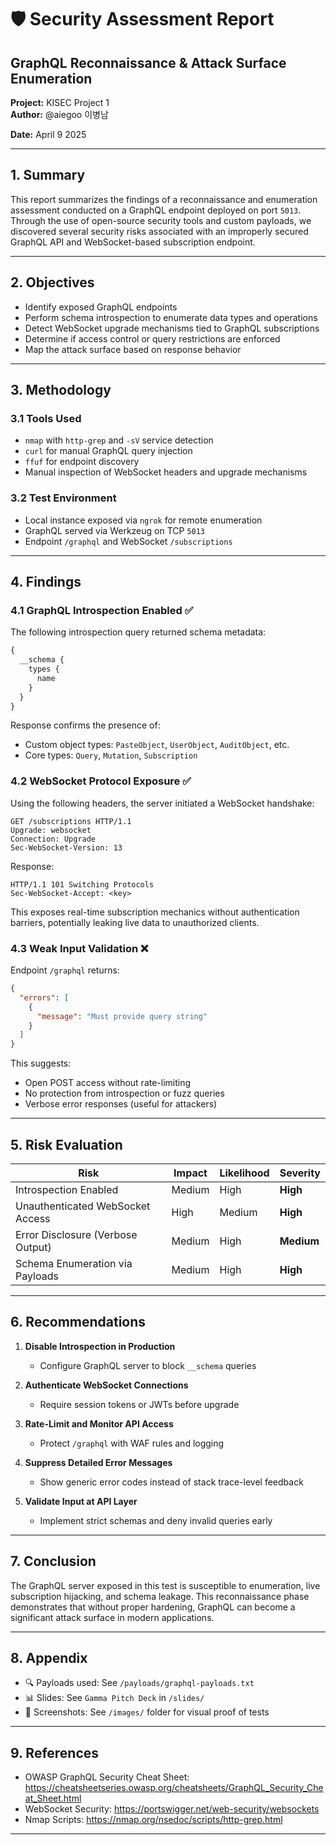 
# 🛡️ Security Assessment Report  
## GraphQL Reconnaissance & Attack Surface Enumeration  
**Project:** KISEC Project 1  
**Author:** @aiegoo  이병남 

**Date:** April 9  2025  

---

## 1. Summary

This report summarizes the findings of a reconnaissance and enumeration assessment conducted on a GraphQL endpoint deployed on port `5013`. Through the use of open-source security tools and custom payloads, we discovered several security risks associated with an improperly secured GraphQL API and WebSocket-based subscription endpoint.

---

## 2. Objectives

- Identify exposed GraphQL endpoints
- Perform schema introspection to enumerate data types and operations
- Detect WebSocket upgrade mechanisms tied to GraphQL subscriptions
- Determine if access control or query restrictions are enforced
- Map the attack surface based on response behavior

---

## 3. Methodology

### 3.1 Tools Used

- `nmap` with `http-grep` and `-sV` service detection  
- `curl` for manual GraphQL query injection  
- `ffuf` for endpoint discovery  
- Manual inspection of WebSocket headers and upgrade mechanisms

### 3.2 Test Environment

- Local instance exposed via `ngrok` for remote enumeration  
- GraphQL served via Werkzeug on TCP `5013`  
- Endpoint `/graphql` and WebSocket `/subscriptions`

---

## 4. Findings

### 4.1 GraphQL Introspection Enabled ✅

The following introspection query returned schema metadata:

```graphql
{
  __schema {
    types {
      name
    }
  }
}
```

Response confirms the presence of:
- Custom object types: `PasteObject`, `UserObject`, `AuditObject`, etc.
- Core types: `Query`, `Mutation`, `Subscription`

### 4.2 WebSocket Protocol Exposure ✅

Using the following headers, the server initiated a WebSocket handshake:

```
GET /subscriptions HTTP/1.1
Upgrade: websocket
Connection: Upgrade
Sec-WebSocket-Version: 13
```

Response:
```
HTTP/1.1 101 Switching Protocols
Sec-WebSocket-Accept: <key>
```

This exposes real-time subscription mechanics without authentication barriers, potentially leaking live data to unauthorized clients.

### 4.3 Weak Input Validation ❌

Endpoint `/graphql` returns:

```json
{
  "errors": [
    {
      "message": "Must provide query string"
    }
  ]
}
```

This suggests:
- Open POST access without rate-limiting
- No protection from introspection or fuzz queries
- Verbose error responses (useful for attackers)

---

## 5. Risk Evaluation

| Risk                               | Impact   | Likelihood | Severity |
|------------------------------------|----------|------------|----------|
| Introspection Enabled              | Medium   | High       | **High** |
| Unauthenticated WebSocket Access  | High     | Medium     | **High** |
| Error Disclosure (Verbose Output) | Medium   | High       | **Medium** |
| Schema Enumeration via Payloads   | Medium   | High       | **High** |

---

## 6. Recommendations

1. **Disable Introspection in Production**
   - Configure GraphQL server to block `__schema` queries

2. **Authenticate WebSocket Connections**
   - Require session tokens or JWTs before upgrade

3. **Rate-Limit and Monitor API Access**
   - Protect `/graphql` with WAF rules and logging

4. **Suppress Detailed Error Messages**
   - Show generic error codes instead of stack trace-level feedback

5. **Validate Input at API Layer**
   - Implement strict schemas and deny invalid queries early

---

## 7. Conclusion

The GraphQL server exposed in this test is susceptible to enumeration, live subscription hijacking, and schema leakage. This reconnaissance phase demonstrates that without proper hardening, GraphQL can become a significant attack surface in modern applications.

---

## 8. Appendix

- 🔍 Payloads used: See `/payloads/graphql-payloads.txt`  
- 📊 Slides: See `Gamma Pitch Deck` in `/slides/`  
- 📎 Screenshots: See `/images/` folder for visual proof of tests

---

## 9. References

- OWASP GraphQL Security Cheat Sheet: https://cheatsheetseries.owasp.org/cheatsheets/GraphQL_Security_Cheat_Sheet.html  
- WebSocket Security: https://portswigger.net/web-security/websockets  
- Nmap Scripts: https://nmap.org/nsedoc/scripts/http-grep.html



---
